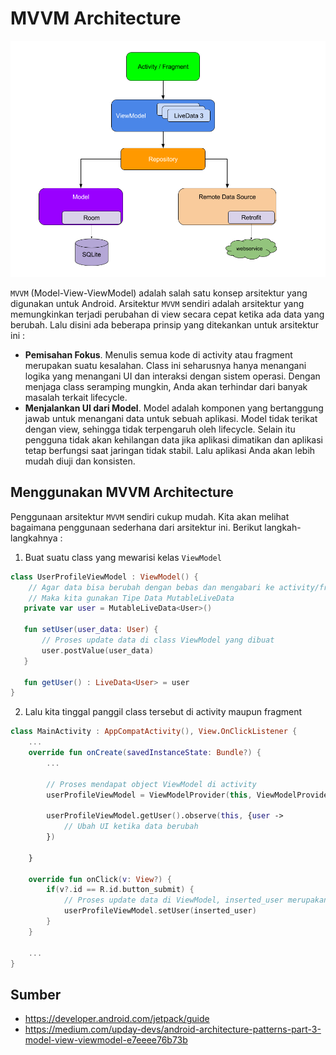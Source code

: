 # MVVM Architecture

![MVVM](img/1.png)

`MVVM` (Model-View-ViewModel) adalah salah satu konsep arsitektur yang digunakan untuk Android. Arsitektur `MVVM` sendiri adalah arsitektur yang memungkinkan terjadi perubahan di view secara cepat ketika ada data yang berubah. Lalu disini ada beberapa prinsip yang ditekankan untuk arsitektur ini :

- **Pemisahan Fokus**. Menulis semua kode di activity atau fragment merupakan suatu kesalahan. Class ini seharusnya hanya menangani logika yang menangani UI dan interaksi dengan sistem operasi. Dengan menjaga class seramping mungkin, Anda akan terhindar dari banyak masalah terkait lifecycle.
- **Menjalankan UI dari Model**. Model adalah komponen yang bertanggung jawab untuk menangani data untuk sebuah aplikasi. Model tidak terikat dengan view, sehingga tidak terpengaruh oleh lifecycle. Selain itu pengguna tidak akan kehilangan data jika aplikasi dimatikan dan aplikasi tetap berfungsi saat jaringan tidak stabil. Lalu aplikasi Anda akan lebih mudah diuji dan konsisten.

## Menggunakan MVVM Architecture

Penggunaan arsitektur `MVVM` sendiri cukup mudah. Kita akan melihat bagaimana penggunaan sederhana dari arsitektur ini. Berikut langkah-langkahnya :

1. Buat suatu class yang mewarisi kelas `ViewModel`
```kotlin
class UserProfileViewModel : ViewModel() {
    // Agar data bisa berubah dengan bebas dan mengabari ke activity/fragment ketika berubah
    // Maka kita gunakan Tipe Data MutableLiveData
   private var user = MutableLiveData<User>()

   fun setUser(user_data: User) {
       // Proses update data di class ViewModel yang dibuat
       user.postValue(user_data)
   }

   fun getUser() : LiveData<User> = user
}
```

2. Lalu kita tinggal panggil class tersebut di activity maupun fragment
```kotlin
class MainActivity : AppCompatActivity(), View.OnClickListener {
    ...
    override fun onCreate(savedInstanceState: Bundle?) {
        ...

        // Proses mendapat object ViewModel di activity
        userProfileViewModel = ViewModelProvider(this, ViewModelProvider.NewInstanceFactory()).get(UserProfileViewModel::class.java)

        userProfileViewModel.getUser().observe(this, {user ->
            // Ubah UI ketika data berubah
        })

    }

    override fun onClick(v: View?) {
        if(v?.id == R.id.button_submit) {
            // Proses update data di ViewModel, inserted_user merupakan contoh variable yang dibuat di activity
            userProfileViewModel.setUser(inserted_user)
        }
    }

    ...
}
```

## Sumber

- https://developer.android.com/jetpack/guide
- https://medium.com/upday-devs/android-architecture-patterns-part-3-model-view-viewmodel-e7eeee76b73b